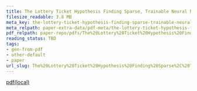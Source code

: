 ```yaml
---
title: The Lottery Ticket Hypothesis Finding Sparse, Trainable Neural Networks
filesize_readable: 3.8 MB
meta_key: the-lottery-ticket-hypothesis-finding-sparse-trainable-neural-networks
meta_relpath: paper-extra-data/pdf-meta/the-lottery-ticket-hypothesis-finding-sparse-trainable-neural-networks.yaml
pdf_relpath: paper-repo/pdfs/The%20Lottery%20Ticket%20Hypothesis%20Finding%20Sparse%2C%20Trainable%20Neural%20Networks.pdf
reading_status: TBD
tags:
- gen-from-pdf
- other-default
- paper
url_slug: The%20Lottery%20Ticket%20Hypothesis%20Finding%20Sparse%2C%20Trainable%20Neural%20Networks
---
```


[pdf(local)](../../paper-repo/pdfs/The%20Lottery%20Ticket%20Hypothesis%20Finding%20Sparse%2C%20Trainable%20Neural%20Networks.pdf)
